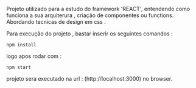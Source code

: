 Projeto utilizado para a estudo do framework 'REACT', entendendo como funciona a sua arquiterura , criação de componentes ou functions.
Abordando tecnicas de design em css .

Para execução do projeto , bastar inserir os seguintes comandos :
  
  `npm install`
  
  logo apos rodar com :
  
  `npm start`

projeto sera executado na url : (http://localhost:3000) no browser.


